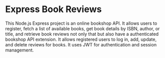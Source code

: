 # Express Book Reviews
This Node.js Express project is an online bookshop API. It allows users to register, fetch a list of available books, get book details by ISBN, author, or title, and retrieve book reviews not only that but also have a authenticated bookshop API extension. It allows registered users to log in, add, update, and delete reviews for books. It uses JWT for authentication and session management.
